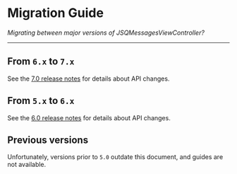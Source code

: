 # Migration Guide

*Migrating between major versions of JSQMessagesViewController?*

-----------------------------

## From `6.x` to `7.x`

See the [7.0 release notes](https://github.com/jessesquires/JSQMessagesViewController/releases/tag/7.0.0) for details about API changes.

## From `5.x` to `6.x`

See the [6.0 release notes](https://github.com/jessesquires/JSQMessagesViewController/releases/tag/6.0.0) for details about API changes.

## Previous versions

Unfortunately, versions prior to `5.0` outdate this document, and guides are not available.
